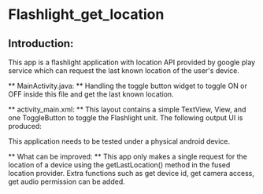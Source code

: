 # Flashlight_get_location
## Introduction:
This app is a flashlight application with location API provided by google play service which can request the last known location of the user's device.

** MainActivity.java: **
Handling the toggle button widget to toggle ON or OFF inside this file and get the last known location.

** activity_main.xml: **
This layout contains a simple TextView, View, and one ToggleButton to toggle the Flashlight unit.
The following output UI is produced:
<!-- ![Flashlight](https://ibb.co/v48kvKQ) -->

This application needs to be tested under a physical android device.

** What can be improved: **
This app only makes a single request for the location of a device using the getLastLocation() method in the fused location provider. Extra functions such as get device id, get camera access, get audio permission can be added.
